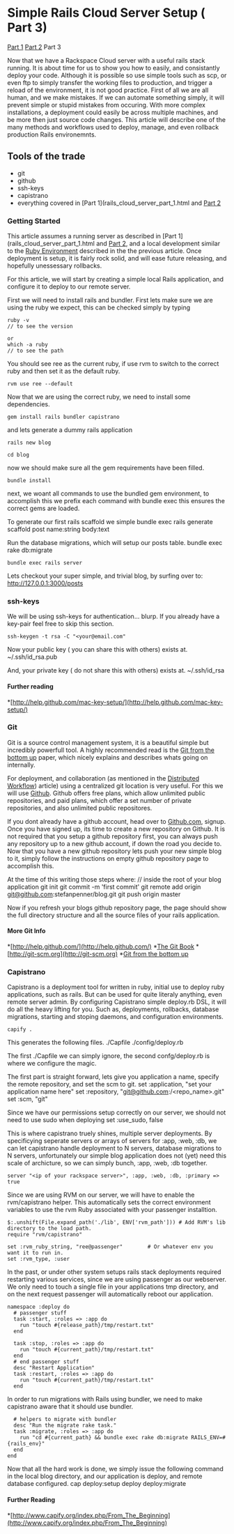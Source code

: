 <link href='style.css' media='screen' rel='stylesheet' type='text/css' />

# Simple Rails Cloud Server Setup ( Part 3)

[Part 1](rails_cloud_server_part_1.html) [Part 2](rails_cloud_server_part_2.html) Part 3

Now that we have a Rackspace Cloud server with a useful rails stack running. It is about time for us to show you how to easily, and consistantly deploy your code. Although it is possible so use simple tools such as scp, or even ftp to simply transfer the working files to production, and trigger a reload of the environment, it is not good practice. First of all we are all human, and we make mistakes. If we can automate something simply, it will prevent simple or stupid mistakes from occuring. With more complex installations, a deployment could easily be across multiple machines, and be more then just source code changes. This article will describe one of the many methods and workflows used to deploy, manage, and even rollback production Rails environemnts. 

## Tools of the trade
* git
* github
* ssh-keys
* capistrano
* everything covered in [Part 1](rails_cloud_server_part_1.html and [Part 2](rails_cloud_server_part_2.html)

### Getting Started

This article assumes a running server as described in [Part 1](rails_cloud_server_part_1.html and [Part 2](rails_cloud_server_part_2.html), and a local development similar to the [Ruby Environment](ruby_environment) described in the the previous article. Once deployment is setup, it is fairly rock solid, and will ease future releasing, and hopefully unessessary rollbacks.

For this article, we will start by creating a simple local Rails application, and configure it to deploy to our remote server.

First we will need to install rails and bundler.
First lets make sure we are using the ruby we expect, this can be checked simply by typing

    ruby -v 
    // to see the version
  
    or 
    which -a ruby
    // to see the path

You should see ree as the current ruby, if use rvm to switch to the correct ruby and then set it as the default ruby.
    
    rvm use ree --default

Now that we are using the correct ruby, we need to install some dependencies.

    gem install rails bundler capistrano

and lets generate a dummy rails application

    rails new blog

    cd blog

now we should make sure all the gem requirements have been filled.

    bundle install

next, we woant all commands to use the bundled gem environment, to accomplish this we prefix each command with 
    bundle exec <regular command>
this ensures the correct gems are loaded.

To generate our first rails scaffold we simple
    bundle exec rails generate scaffold post name:string body:text

Run the database migrations, which will setup our posts table.
    bundle exec rake db:migrate

    bundle exec rails server

Lets checkout your super simple, and trivial blog, by surfing over to:
    http://127.0.0.1:3000/posts

### ssh-keys
We will be using ssh-keys for authentication... blurp. If you already have a key-pair feel free to skip this section.

    ssh-keygen -t rsa -C "<your@email.com"

Now your public key ( you can share this with others) exists at.
    ~/.ssh/id_rsa.pub

And, your private key ( do not share this with others) exists at.
    ~/.ssh/id_rsa

#### Further reading
*[http://help.github.com/mac-key-setup/](http://help.github.com/mac-key-setup/)

### Git
Git is a source control management system, it is a beautiful simple but incredibly powerfull tool. A highly recommended read is the [Git from the bottom up](http://ftp.newartisans.com/pub/git.from.bottom.up.pdf) paper, which nicely explains and describes whats going on internally.

For deployment, and collaboration (as mentioned in the [Distributed Workflow](distributed_workflow.html)) article) using a centralized git location is very useful. For this we will use [Github](http://github.com/). Github offers free plans, which allow unlimited public repositories, and paid plans, which offer a set number of private repositories, and also unlimited public repositores.

If you dont already have a github account, head over to [Github.com](http://github.com/), signup. Once you have signed up, its time to create a new repository on Github. It is not required that you setup a github repository first, you can always push any repository up to a new github account, if down the road you decide to. Now that you have a new github repository lets push your new simple blog to it, simply follow the instructions on empty github repository page to accomplish this.

At the time of this writing those steps where:
    // inside the root of your blog application
    git init
    git commit -m 'first commit'
    git remote add origin git@github.com:stefanpenner/blog.git
    git push origin master

Now if you refresh your blogs github repository page, the page should show the full directory structure and all the source files of your rails application.

#### More Git Info

*[http://help.github.com/](http://help.github.com/)
*[The Git Book](http://book.git-scm.org)
*[http://git-scm.org](http://git-scm.org)
*[Git from the bottom up](http://ftp.newartisans.com/pub/git.from.bottom.up.pdf)

### Capistrano
Capistrano is a deployment tool for written in ruby, initial use to deploy ruby applications, such as rails. But can be used for quite literaly anything, even remote server admin. By configuring Capistrano simple deploy.rb DSL, it will do all the heavy lifting for you. Such as, deployments, rollbacks, database migrations, starting and stoping daemons, and configuration environments.

    capify .

This generates the following files.
    ./Capfile
    ./config/deploy.rb

The first ./Capfile we can simply ignore, the second confg/deploy.rb is where we configure the magic. 


The first part is straight forward, lets give you application a name, specify the remote repository, and set the scm to git.
    set :application, "set your application name here"
    set :repository,  "git@github.com:<username>/<repo_name>.git"
    set :scm, "git"

Since we have our permissions setup correctly on our server, we should not need to use sudo when deploying
    set :use_sudo, false
    
This is where capistrano truely shines, multiple server deployments. By specificying seperate servers or arrays of servers for  :app, :web, :db, we can let capistrano handle deployment to N servers, database migrations to N servers, unfortunately our simple blog application does not (yet) need this scale of archicture, so we can simply bunch, :app, :web, :db together.

    server "<ip of your rackspace server>", :app, :web, :db, :primary => true

Since we are using RVM on our server, we will have to enable the rvm/capistrano helper. This automatically sets the correct environment variables to use the rvm Ruby associated with your passenger installtion.

    $:.unshift(File.expand_path('./lib', ENV['rvm_path'])) # Add RVM's lib directory to the load path.
    require "rvm/capistrano"  

    set :rvm_ruby_string, "ree@passenger"        # Or whatever env you want it to run in.
    set :rvm_type, :user

In the past, or under other system setups rails stack deployments required restarting various services, since we are using passenger as our webserver. We only need to touch a single file in your applications tmp directory, and on the next request passenger will automatically reboot our application.

    namespace :deploy do
      # passenger stuff
      task :start, :roles => :app do
        run "touch #{release_path}/tmp/restart.txt"
      end
    
      task :stop, :roles => :app do
        run "touch #{current_path}/tmp/restart.txt"
      end
      # end passenger stuff
      desc "Restart Application"
      task :restart, :roles => :app do
        run "touch #{current_path}/tmp/restart.txt"
      end
 
In order to run migrations with Rails using bundler, we need to make capistrano aware that it should use bundler.

      # helpers to migrate with bundler
      desc "Run the migrate rake task."  
      task :migrate, :roles => :app do
        run "cd #{current_path} && bundle exec rake db:migrate RAILS_ENV=#{rails_env}"
      end
    end


Now that all the hard work is done, we simply issue the following command in the local blog directory, and our application is deploy, and remote database configured.
  cap deploy:setup deploy deploy:migrate

#### Further Reading
*[http://www.capify.org/index.php/From_The_Beginning](http://www.capify.org/index.php/From_The_Beginning)



